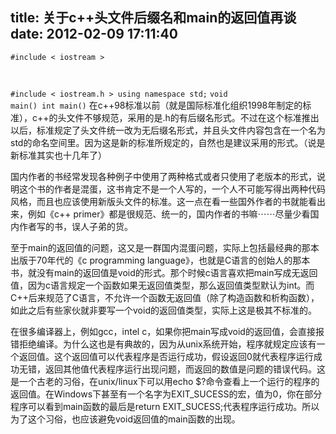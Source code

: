 title: 关于c++头文件后缀名和main的返回值再谈
date: 2012-02-09 17:11:40
---

<code>#include &lt; iostream &gt;

#include &lt; iostream.h &gt;
using namespace std;</code>
<code>void main()
int main()</code>
在c++98标准以前（就是国际标准化组织1998年制定的标准），c++的头文件不够规范，采用的是.h的有后缀名形式。不过在这个标准推出以后，标准规定了头文件统一改为无后缀名形式，并且头文件内容包含在一个名为std的命名空间里。因为这是新的标准所规定的，自然也是建议采用的形式。（说是新标准其实也十几年了）

国内作者的书经常发现各种例子中使用了两种格式或者只使用了老版本的形式，说明这个书的作者是混蛋，这书肯定不是一个人写的，一个人不可能写得出两种代码风格，而且也应该使用新版头文件的标准。这一点在看一些国外作者的书就能看出来，例如《c++ primer》都是很规范、统一的，国内作者的书嘛⋯⋯尽量少看国内作者写的书，误人子弟的货。

至于main的返回值的问题，这又是一群国内混蛋问题，实际上包括最经典的那本出版于70年代的《c programming language》，也就是C语言的创始人的那本书，就没有main的返回值是void的形式。那个时候c语言喜欢把main写成无返回值，因为c语言规定一个函数如果无返回值类型，那么返回值类型默认为int。而C++后来规范了C语言，不允许一个函数无返回值（除了构造函数和析构函数），如此之后有些家伙就非要写一个void的返回值类型，实际上这是极其不标准的。

在很多编译器上，例如gcc，intel c，如果你把main写成void的返回值，会直接报错拒绝编译。为什么这也是有典故的，因为从unix系统开始，程序就规定应该有一个返回值。这个返回值可以代表程序是否运行成功，假设返回0就代表程序运行成功无错，返回其他值代表程序运行出现问题，而返回的数值是问题的错误代码。这是一个古老的习俗，在unix/linux下可以用echo $?命令查看上一个运行的程序的返回值。在Windows下甚至有一个名字为EXIT_SUCESS的宏，值为0，你在部分程序可以看到main函数的最后是return EXIT_SUCESS;代表程序运行成功。所以为了这个习俗，也应该避免void返回值的main函数的出现。
